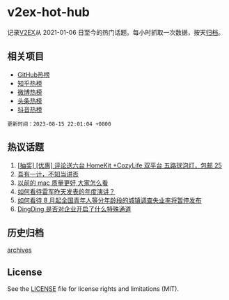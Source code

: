 # v2ex-hot-hub

 记录[V2EX](https://www.v2ex.com/)从 2021-01-06 日至今的热门话题。每小时抓取一次数据，按天[归档](archives)。
 
 ## 相关项目

- [GitHub热榜](https://github.com/it985/github-hot-hub)
- [知乎热榜](https://github.com/it985/zhihu-hot-hub)
- [微博热榜](https://github.com/it985/weibo-hot-hub)
- [头条热榜](https://github.com/it985/toutiao-hot-hub)
- [抖音热榜](https://github.com/it985/douyin-hot-hub)


 `更新时间：2023-08-15 22:01:04 +0800`

## 热议话题

1. [[抽奖] [优惠] 评论送六台 HomeKit +CozyLife 双平台 五路球泡灯，包邮 25](https://www.v2ex.com/t/965474)
1. [吾有一计，不知当讲否](https://www.v2ex.com/t/965456)
1. [以前的 mac 质量更好,大家怎么看](https://www.v2ex.com/t/965348)
1. [如何看待雷军昨天发表的年度演讲？](https://www.v2ex.com/t/965339)
1. [如何看待 8 月起全国青年人等分年龄段的城镇调查失业率将暂停发布](https://www.v2ex.com/t/965379)
1. [DingDing 是否对企业开启了什么特殊通道](https://www.v2ex.com/t/965340)

## 历史归档

[archives](archives)

## License

See the [LICENSE](LICENSE) file for license rights and limitations (MIT).
